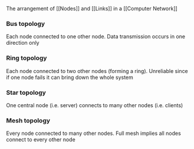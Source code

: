 The arrangement of [[Nodes]] and [[Links]] in a [[Computer Network]]

### Bus topology
Each node connected to one other node. Data transmission occurs in one direction only
### Ring topology
Each node connected to two other nodes (forming a ring). Unreliable since if one node fails it can bring down the whole system
### Star topology
One central node (i.e. server) connects to many other nodes (i.e. clients)
### Mesh topology
Every node connected to many other nodes. Full mesh implies all nodes connect to every other node
